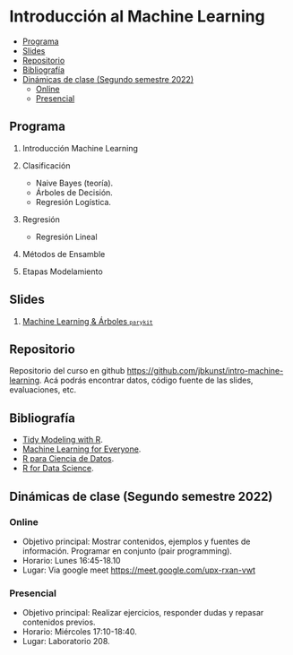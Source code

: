 Introducción al Machine Learning
================

-   <a href="#programa" id="toc-programa">Programa</a>
-   <a href="#slides" id="toc-slides">Slides</a>
-   <a href="#repositorio" id="toc-repositorio">Repositorio</a>
-   <a href="#bibliografía" id="toc-bibliografía">Bibliografía</a>
-   <a href="#dinámicas-de-clase-segundo-semestre-2022"
    id="toc-dinámicas-de-clase-segundo-semestre-2022">Dinámicas de clase
    (Segundo semestre 2022)</a>
    -   <a href="#online" id="toc-online">Online</a>
    -   <a href="#presencial" id="toc-presencial">Presencial</a>

## Programa

1.  Introducción Machine Learning

2.  Clasificación

    -   Naive Bayes (teoría).
    -   Árboles de Decisión.
    -   Regresión Logística.

3.  Regresión

    -   Regresión Lineal

4.  Métodos de Ensamble

5.  Etapas Modelamiento

## Slides

1.  [Machine Learning & Árboles
    <code><small>parykit</small></code>](https://jbkunst.github.io/intro-machie-learning/slides/01-Machine-Learning-Arboles.html)

## Repositorio

Repositorio del curso en github
<https://github.com/jbkunst/intro-machine-learning>. Acá podrás
encontrar datos, código fuente de las slides, evaluaciones, etc.

## Bibliografía

-   [Tidy Modeling with R](https://www.tmwr.org/).
-   [Machine Learning for
    Everyone](https://vas3k.com/blog/machine_learning/).
-   [R para Ciencia de Datos](https://es.r4ds.hadley.nz/).
-   [R for Data Science](https://r4ds.hadley.nz/).

## Dinámicas de clase (Segundo semestre 2022)

### Online

-   Objetivo principal: Mostrar contenidos, ejemplos y fuentes de
    información. Programar en conjunto (pair programming).
-   Horario: Lunes 16:45-18.10
-   Lugar: Via google meet <https://meet.google.com/upx-rxan-vwt>

### Presencial

-   Objetivo principal: Realizar ejercicios, responder dudas y repasar
    contenidos previos.
-   Horario: Miércoles 17:10-18:40.
-   Lugar: Laboratorio 208.
